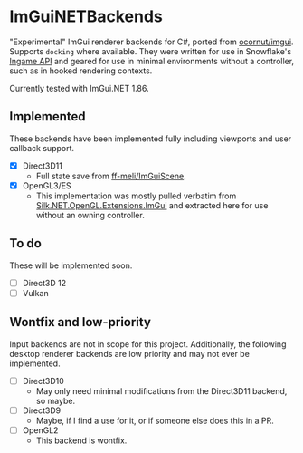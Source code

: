 # ImGuiNETBackends

"Experimental" ImGui renderer backends for C#, ported from [ocornut/imgui](https://github.com/ocornut/imgui/). Supports `docking` where available. They were written for use in Snowflake's [Ingame API](https://github.com/SnowflakePowered/snowflake/pull/836) and geared for use in minimal environments without a controller, such as in hooked rendering contexts.

Currently tested with ImGui.NET 1.86.

## Implemented
These backends have been implemented fully including viewports and user callback support.
- [x] Direct3D11
    - Full state save from [ff-meli/ImGuiScene](https://github.com/ff-meli/ImGuiScene/).
- [x] OpenGL3/ES
    - This implementation was mostly pulled verbatim from [Silk.NET.OpenGL.Extensions.ImGui](https://github.com/dotnet/Silk.NET/tree/main/src/OpenGL/Extensions/Silk.NET.OpenGL.Extensions.ImGui) and extracted here for use without an owning controller.

## To do
These will be implemented soon.
- [ ] Direct3D 12
- [ ] Vulkan

## Wontfix and low-priority
Input backends are not in scope for this project. Additionally, the following desktop renderer backends are low priority and may not ever be implemented.

- [ ] Direct3D10
    * May only need minimal modifications from the Direct3D11 backend, so maybe.
- [ ] Direct3D9
    * Maybe, if I find a use for it, or if someone else does this in a PR.
- [ ] OpenGL2 
  * This backend is wontfix.